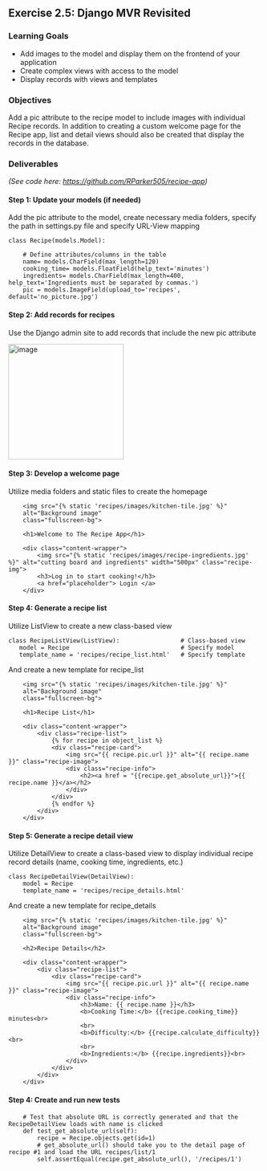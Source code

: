 ## Exercise 2.5: Django MVR Revisited

### Learning Goals

-	Add images to the model and display them on the frontend of your application
-	Create complex views with access to the model
-	Display records with views and templates


### Objectives

Add a pic attribute to the recipe model to include images with individual Recipe records. In addition to creating a custom welcome page for the Recipe app, list and detail views should also be created that display the records in the database.

### Deliverables
_(See code here: https://github.com/RParker505/recipe-app)_

#### Step 1: Update your models (if needed)

Add the pic attribute to the model, create necessary media folders, specify the path in settings.py file and specify URL-View mapping

```
class Recipe(models.Model):

    # Define attributes/columns in the table
    name= models.CharField(max_length=120)
    cooking_time= models.FloatField(help_text='minutes')
    ingredients= models.CharField(max_length=400, help_text='Ingredients must be separated by commas.')
    pic = models.ImageField(upload_to='recipes', default='no_picture.jpg')
```

#### Step 2: Add records for recipes

Use the Django admin site to add records that include the new pic attribute

<img width="230" alt="image" src="https://github.com/user-attachments/assets/b26a1fc6-ad47-4073-b19e-35bd5486d097">

#### Step 3: Develop a welcome page

Utilize media folders and static files to create the homepage

```
    <img src="{% static 'recipes/images/kitchen-tile.jpg' %}" 
    alt="Background image" 
    class="fullscreen-bg">
    
    <h1>Welcome to The Recipe App</h1>
    
    <div class="content-wrapper">
        <img src="{% static 'recipes/images/recipe-ingredients.jpg' %}" alt="cutting board and ingredients" width="500px" class="recipe-img">
        <h3>Log in to start cooking!</h3>
        <a href="placeholder"> Login </a>
    </div>
```

#### Step 4: Generate a recipe list

Utilize ListView to create a new class-based view

```
class RecipeListView(ListView):                 # Class-based view
   model = Recipe                               # Specify model
   template_name = 'recipes/recipe_list.html'   # Specify template
```

And create a new template for recipe_list

```
    <img src="{% static 'recipes/images/kitchen-tile.jpg' %}" 
    alt="Background image" 
    class="fullscreen-bg">

    <h1>Recipe List</h1>

    <div class="content-wrapper">
        <div class="recipe-list">
            {% for recipe in object_list %}
            <div class="recipe-card">
                <img src="{{ recipe.pic.url }}" alt="{{ recipe.name }}" class="recipe-image">
                <div class="recipe-info">
                    <h2><a href = "{{recipe.get_absolute_url}}">{{ recipe.name }}</a></h2>
                </div>
            </div>
            {% endfor %}
        </div>
    </div>
```

#### Step 5: Generate a recipe detail view

Utilize DetailView to create a class-based view to display individual recipe record details (name, cooking time, ingredients, etc.)

```
class RecipeDetailView(DetailView):
    model = Recipe
    template_name = 'recipes/recipe_details.html'
```

And create a new template for recipe_details

```
    <img src="{% static 'recipes/images/kitchen-tile.jpg' %}" 
    alt="Background image" 
    class="fullscreen-bg">

    <h2>Recipe Details</h2>

    <div class="content-wrapper">
        <div class="recipe-list">
            <div class="recipe-card">
                <img src="{{ recipe.pic.url }}" alt="{{ recipe.name }}" class="recipe-image">
                <div class="recipe-info">
                    <h3>Name: {{ recipe.name }}</h3>
                    <b>Cooking Time:</b> {{recipe.cooking_time}} minutes<br>
                    <br>
                    <b>Difficulty:</b> {{recipe.calculate_difficulty}}<br>
                    <br>
                    <b>Ingredients:</b> {{recipe.ingredients}}<br>
                </div>
            </div>
        </div>
    </div>
```

#### Step 4: Create and run new tests

```
    # Test that absolute URL is correctly generated and that the RecipeDetailView loads with name is clicked
    def test_get_absolute_url(self):
        recipe = Recipe.objects.get(id=1)
        # get_absolute_url() should take you to the detail page of recipe #1 and load the URL recipes/list/1
        self.assertEqual(recipe.get_absolute_url(), '/recipes/1')
```



